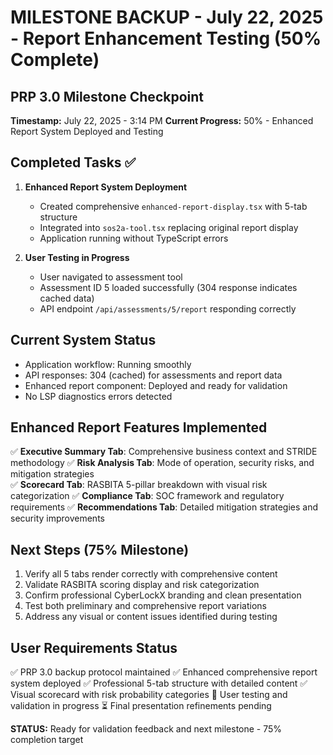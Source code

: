 # MILESTONE BACKUP - July 22, 2025 - Report Enhancement Testing (50% Complete)

## PRP 3.0 Milestone Checkpoint
**Timestamp:** July 22, 2025 - 3:14 PM
**Current Progress:** 50% - Enhanced Report System Deployed and Testing

## Completed Tasks ✅
1. **Enhanced Report System Deployment**
   - Created comprehensive `enhanced-report-display.tsx` with 5-tab structure
   - Integrated into `sos2a-tool.tsx` replacing original report display
   - Application running without TypeScript errors

2. **User Testing in Progress**
   - User navigated to assessment tool
   - Assessment ID 5 loaded successfully (304 response indicates cached data)
   - API endpoint `/api/assessments/5/report` responding correctly

## Current System Status
- Application workflow: Running smoothly
- API responses: 304 (cached) for assessments and report data
- Enhanced report component: Deployed and ready for validation
- No LSP diagnostics errors detected

## Enhanced Report Features Implemented
✅ **Executive Summary Tab**: Comprehensive business context and STRIDE methodology
✅ **Risk Analysis Tab**: Mode of operation, security risks, and mitigation strategies  
✅ **Scorecard Tab**: RASBITA 5-pillar breakdown with visual risk categorization
✅ **Compliance Tab**: SOC framework and regulatory requirements
✅ **Recommendations Tab**: Detailed mitigation strategies and security improvements

## Next Steps (75% Milestone)
1. Verify all 5 tabs render correctly with comprehensive content
2. Validate RASBITA scoring display and risk categorization
3. Confirm professional CyberLockX branding and clean presentation
4. Test both preliminary and comprehensive report variations
5. Address any visual or content issues identified during testing

## User Requirements Status
✅ PRP 3.0 backup protocol maintained
✅ Enhanced comprehensive report system deployed
✅ Professional 5-tab structure with detailed content
✅ Visual scorecard with risk probability categories
🔄 User testing and validation in progress
⏳ Final presentation refinements pending

**STATUS:** Ready for validation feedback and next milestone - 75% completion target